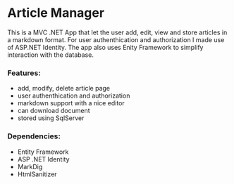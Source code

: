 # Article Manager

This is a MVC .NET App that let the user add, edit, view and store articles in a markdown format.
For user authenthication and authorization I made use of ASP.NET Identity.
The app also uses Enity Framework to simplify interaction with the database.

### Features:
- add, modify, delete article page
- user authenthication and authorization
- markdown support with a nice editor
- can download document
- stored using SqlServer

### Dependencies:
 - Entity Framework
 - ASP .NET Identity
 - MarkDig
 - HtmlSanitizer
